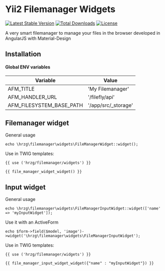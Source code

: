 Yii2 Filemanager Widgets
========================

[![Latest Stable Version](https://poser.pugx.org/dmstr/yii2-filemanager-widgets/v/stable.svg)](https://packagist.org/packages/dmstr/yii2-filemanager-widgets) 
[![Total Downloads](https://poser.pugx.org/dmstr/yii2-filemanager-widgets/downloads.svg)](https://packagist.org/packages/dmstr/yii2-filemanager-widgets)
[![License](https://poser.pugx.org/dmstr/yii2-filemanager-widgets/license.svg)](https://packagist.org/packages/dmstr/yii2-filemanager-widgets)

A very smart filemanager to manage your files in the browser developed in AngularJS with Material-Design

Installation
------------

#### Global ENV variables

Variable | Value
------------- | -------------
AFM_TITLE | 'My Filemanager'
AFM_HANDLER_URL | '/filefly/api'
AFM_FILESYSTEM_BASE_PATH | '/app/src/_storage'


Filemanager widget
------------------

General usage

```
echo \hrzg\filemanager\widgets\FileManagerWidget::widget();
```

Use in TWIG templates:

```
{{ use ('hrzg/filemanager/widgets') }}

{{ file_manager_widget_widget() }}
```


Input widget
------------

General usage

```
echo \hrzg\filemanager\widgets\FileManagerInputWidget::widget(['name' => 'myInputWidget']);
```

Use it with an ActiveForm

```
echo $form->field($model, 'image')->widget('\hrzg\filemanager\widgets\FileManagerInputWidget');
```

Use in TWIG templates:

```
{{ use ('hrzg/filemanager/widgets') }}

{{ file_manager_input_widget_widget({"name" : "myInputWidget"}) }}
```
